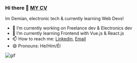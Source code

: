 ### Hi there 👋 [MY CV](https://atomicblonde89.github.io/Curriculum-Vitae-Online/)

Im Demian, electronic tech & currently learning Web Devs!

- 🔭 I’m currently working on Freelance dev & Electronics dev
- 🌱 I’m currently learning Frontend with Vue.js & React.js
- 📫 How to reach me: [Linkedin](https://www.linkedin.com/in/luis-ram%C3%ADrez-collao/), [Email](mailto:learc47@gmail.com)
- 😄 Pronouns: He/Him/Él 

![gif](https://c.tenor.com/F22BAOorxHQAAAAC/work.gif)

 


